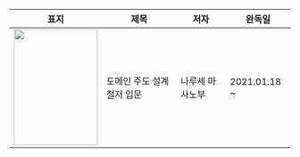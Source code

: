 
| 표지 | 제목 | 저자 | 완독일 | 
| - | - | - | - |
| <img src = "https://wikibook.co.kr/images/cover/m/9791158392246.png" width="150px" height="208px"> | 도메인 주도 설계 철저 입문 | 나루세 마사노부 | 2021.01.18 ~ |
